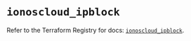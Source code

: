 # `ionoscloud_ipblock`

Refer to the Terraform Registry for docs: [`ionoscloud_ipblock`](https://registry.terraform.io/providers/ionos-cloud/ionoscloud/6.6.3/docs/resources/ipblock).
